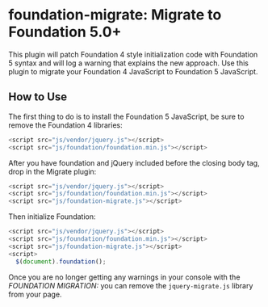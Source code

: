 foundation-migrate: Migrate to Foundation 5.0+
==================

This plugin will patch Foundation 4 style initialization code with Foundation 5 syntax and will log a warning that explains the new approach. Use this plugin to migrate your Foundation 4 JavaScript to Foundation 5 JavaScript.

## How to Use

The first thing to do is to install the Foundation 5 JavaScript, be sure to remove the Foundation 4 libraries:

```js
<script src="js/vendor/jquery.js"></script>
<script src="js/foundation/foundation.min.js"></script>
```

After you have foundation and jQuery included before the closing body tag, drop in the Migrate plugin:

```js
<script src="js/vendor/jquery.js"></script>
<script src="js/foundation/foundation.min.js"></script>
<script src="js/foundation-migrate.js"></script>
```

Then initialize Foundation:

```js
<script src="js/vendor/jquery.js"></script>
<script src="js/foundation/foundation.min.js"></script>
<script src="js/foundation-migrate.js"></script>
<script>
  $(document).foundation();
```

Once  you are no longer getting any warnings in your console with the *FOUNDATION MIGRATION:* you can remove the `jquery-migrate.js` library from your page.
